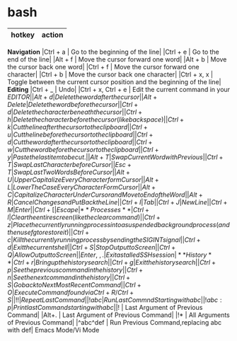 bash
====

| hotkey |action | 	
|---|---|
**Navigation**
|Ctrl + a	| Go to the beginning of the line|
|Ctrl + e	| 	Go to the end of the line|
|Alt + f		| Move the cursor forward one word|
|Alt + b		| Move the cursor back one word|
|Ctrl + f		| Move the cursor forward one character|
|Ctrl + b		| Move the cursor back one character|
|Ctrl + x, x		| Toggle between the current cursor position and the beginning of the line|
**Editing**
|Ctrl + _		| Undo|
|Ctrl + x, Ctrl + e		| Edit the current command in your $EDITOR|
|Alt + d		| Delete the word after the cursor|
|Alt + Delete		| Delete the word before the cursor|
|Ctrl + d	| Delete the character beneath the cursor|
|Ctrl + h	| Delete the character before the cursor (like backspace)|
|Ctrl + k	| Cut the line after the cursor to the clipboard|
|Ctrl + u	| Cut the line before the cursor to the clipboard|
|Ctrl + d	| Cut the word after the cursor to the clipboard|
|Ctrl + w | Cut the word before the cursor to the clipboard|
|Ctrl + y	| Paste the last item to be cut.| 
|Alt+T |	Swap Current Word with Previous|
|Ctrl+T 	|Swap Last Character before Cursor|
|Esc+T 	|Swap Last Two Words Before Cursor|
|Alt+U 	|Upper Capitalize Every Character form Cursor|
|Alt+L 	|Lower The Case Every Character Form Cursor|
|Alt+C 	|Capitalize Character Under Cursor and Move to End of the Word|
|Alt+R |	Cancel Changes and Put Back the Line|
|Ctrl+I 	|Tab|
|Ctrl+J 	|NewLine|
|Ctrl+M |	Enter|
|Ctrl+[ |	Escape|
**Processes**
|Ctrl + l	| Clear the entire screen (like the clear command)|
|Ctrl + z	| Place the currently running process into a suspended background process (and then use fg to restore it)|
|Ctrl + c	| Kill the currently running process by sending the SIGINT signal|
|Ctrl + d	| Exit the current shell|
|Ctrl+S 	| Stop Output to Screen|
|Ctrl+Q |	Allow Output to Screen|
|Enter, ~, .	| Exit a stalled SSH session|
**History**
|Ctrl + r	| Bring up the history search|
|Ctrl + g	| Exit the history search|
|Ctrl + p	| See the previous command in the history|
|Ctrl + n	| See the next command in the history|
|Ctrl+S |	Go back to Next Most Recent Command|
|Ctrl+O |	Execute Command found via Ctrl+R/Ctrl+S|
|!! 	| Repeat Last Command|
|!abc |	Run Last Commnd Starting with abc|
|!abc:p |	Print last Command starting with abc|
|!$ |	Last Argument of Previous Command|
|Alt+. |	Last Argument of Previous Command|
|!* |	All Arguments of Previous Command|
|^abc^def |	Run Previous Command,replacing abc with def|
Emacs Mode/Vi Mode